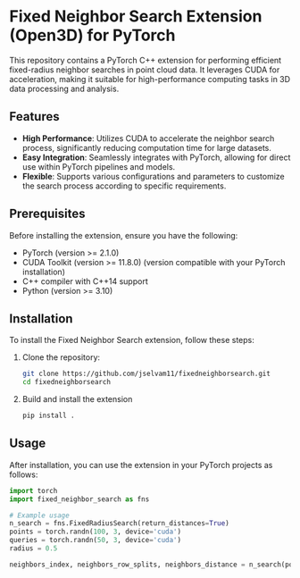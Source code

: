 # Fixed Neighbor Search Extension (Open3D) for PyTorch

This repository contains a PyTorch C++ extension for performing efficient fixed-radius neighbor searches in point cloud data. It leverages CUDA for acceleration, making it suitable for high-performance computing tasks in 3D data processing and analysis.

## Features

- **High Performance**: Utilizes CUDA to accelerate the neighbor search process, significantly reducing computation time for large datasets.
- **Easy Integration**: Seamlessly integrates with PyTorch, allowing for direct use within PyTorch pipelines and models.
- **Flexible**: Supports various configurations and parameters to customize the search process according to specific requirements.

## Prerequisites

Before installing the extension, ensure you have the following:

- PyTorch (version >= 2.1.0)
- CUDA Toolkit (version >= 11.8.0) (version compatible with your PyTorch installation)
- C++ compiler with C++14 support
- Python (version >= 3.10)

## Installation

To install the Fixed Neighbor Search extension, follow these steps:

1. Clone the repository:
   ```bash
   git clone https://github.com/jselvam11/fixedneighborsearch.git
   cd fixedneighborsearch
2. Build and install the extension
   ```bash
   pip install .

## Usage
After installation, you can use the extension in your PyTorch projects as follows:

```python
import torch
import fixed_neighbor_search as fns

# Example usage
n_search = fns.FixedRadiusSearch(return_distances=True)
points = torch.randn(100, 3, device='cuda')
queries = torch.randn(50, 3, device='cuda')
radius = 0.5

neighbors_index, neighbors_row_splits, neighbors_distance = n_search(points, queries, radius)
